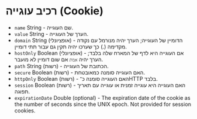 # רכיב עוגייה (Cookie)

* `name` ‏String - שם העוגייה.
* `value` ‏String - הערך של העוגייה.
* `domain` String (אופציונלי) - הדומיין של העוגייה; הערך יהיה מנורמל עם נקודה מקדימה (.) כך שערכו יהיה תקין גם עבור תתי דומיין.
* `hostOnly` Boolean (אופציונלי) - אם העוגייה היא לדף של המארח שלה בלבד; הערך יהיה `אמת` אם שום דומיין לא מועבר.
* `path` ‏String (רשות) - הכתובת של העוגייה.
* `secure` ‏Boolean (רשות) - האם העוגייה סומנה כמאובטחת.
* `httpOnly` ‏Boolean (רשות) - האם העוגייה סומנה כ־HTTP בלבד.
* `session` ‏Boolean (רשות) - האם העוגייה היא עוגייה זמנית או עוגייה עם תאריך תפוגה.
* `expirationDate` Double (optional) - The expiration date of the cookie as the number of seconds since the UNIX epoch. Not provided for session cookies.
